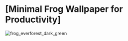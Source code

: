 # [Minimal Frog Wallpaper for Productivity]
![frog_everforest_dark_green](https://user-images.githubusercontent.com/79630556/198383954-41046324-38be-4ce8-bd26-feaa4cb84c04.png)
